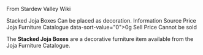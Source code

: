 From Stardew Valley Wiki

Stacked Joja Boxes Can be placed as decoration. Information Source Price Joja Furniture Catalogue data-sort-value="0"&gt;0g Sell Price Cannot be sold

The **Stacked Joja Boxes** are a decorative furniture item available from the Joja Furniture Catalogue.